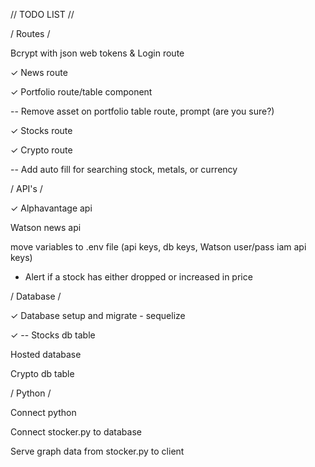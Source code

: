 // TODO LIST //

/ Routes /

Bcrypt with json web tokens & Login route

✓ News route

✓ Portfolio route/table component

  -- Remove asset on portfolio table route, prompt (are you sure?) 

✓ Stocks route

✓ Crypto route
 
  -- Add auto fill for searching stock, metals, or currency

/ API's /

✓ Alphavantage api

Watson news api

move variables to .env file (api keys, db keys, Watson user/pass iam api keys)
  
  - Alert if a stock has either dropped or increased in price
  
/ Database /

✓ Database setup and migrate - sequelize

✓ -- Stocks db table 

Hosted database

Crypto db table

/ Python /

Connect python

Connect stocker.py to database

Serve graph data from stocker.py to client
